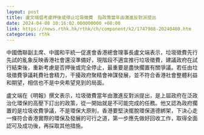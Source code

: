 ```yaml
---
layout: post
title: 盧文端倡考慮押後或停止垃圾徵費　指政策當年由激進反對派提出
date: 2024-04-08 10:16:02.000000000 +08:00
link: https://news.rthk.hk/rthk/ch/component/k2/1747908-20240408.htm
categories: rthk
---
```


中國僑聯副主席、中國和平統一促進會香港總會理事長盧文端表示，垃圾徵費先行先試的亂象反映香港社會還沒準備好，現階段不適宜推行垃圾徵費，建議政府在試行結束後，重新考慮是否押後或完全停止，最重要是盡快擱置有關爭議。若任由垃圾徵費爭議耗費社會精力，干擾政府聚精會神謀發展，並不符合香港社會整體利益和期望，相信也不是中央希望見到的局面。

盧文端在《明報》撰文表示，垃圾徵費當年由激進反對派提出，是上屆政府在泛政治化環保的高壓下訂出的政策，從一開始就是不可能完成的任務。他又認為政府擱置的是垃圾收費爭議，不是環保大原則，香港要堅決擺脫環保道德綁架，下決心走一條符合香港實際的環保及發展的可行之道，第一步應先做好回收工作，取得全面認可及成功後，再採取其他措施。
